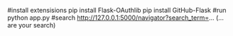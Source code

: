#install extensisions
pip install Flask-OAuthlib
pip install GitHub-Flask
#run
python app.py
#search
http://127.0.0.1:5000/navigator?search_term=... (... are your search)

